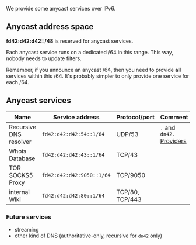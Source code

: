We provide some anycast services over IPv6.

## Anycast address space

**fd42:d42:d42::/48** is reserved for anycast services.

Each anycast service runs on a dedicated /64 in this range.  This way, nobody needs to update filters.

Remember, if you announce an anycast /64, then you need to provide **all** services within this /64. It's probably simpler to only provide one service for each /64.

## Anycast services

| **Name**               | **Service address**       | **Protocol/port** | **Comment**                   | 
| ---------------------- | ------------------------- | ----------------- | ----------------------------- |
| Recursive DNS resolver | `fd42:d42:d42:54::1/64`   | UDP/53            | `.` and `dn42.` [Providers][] |
| Whois Database         | `fd42:d42:d42:43::1/64`   | TCP/43            |                               |
| TOR SOCKS5 Proxy       | `fd42:d42:d42:9050::1/64` | TCP/9050          |                               |        
| internal Wiki          | `fd42:d42:d42:80::1/64`   | TCP/80, TCP/443   |                               |


[Providers]: Providing-Anycast-DNS#Persons-providing-anycast-DNS-for-IPv6

### Future services

- streaming
- other kind of DNS (authoritative-only, recursive for `dn42` only)